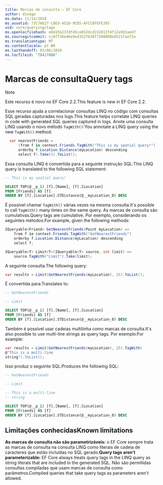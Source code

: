 ```yaml
---
title: Marcas de consulta – EF Core
author: divega
ms.date: 11/14/2018
ms.assetid: 73C7A627-C8E9-452D-9CD5-AFCC8FEFE395
uid: core/querying/tags
ms.openlocfilehash: e8415b237df45ce652dcd152013f4f12a992aed7
ms.sourcegitcommit: cc0ff36e46e9ed3527638f7208000e8521faef2e
ms.translationtype: MT
ms.contentlocale: pt-BR
ms.lasthandoff: 03/06/2020
ms.locfileid: "78417886"
---
```

# <a name="query-tags"></a><span data-ttu-id="578d6-102">Marcas de consulta</span><span class="sxs-lookup"><span data-stu-id="578d6-102">Query tags</span></span>

> [!NOTE]
> <span data-ttu-id="578d6-103">Este recurso é novo no EF Core 2.2.</span><span class="sxs-lookup"><span data-stu-id="578d6-103">This feature is new in EF Core 2.2.</span></span>

<span data-ttu-id="578d6-104">Esse recurso ajuda a correlacionar consultas LINQ no código com consultas SQL geradas capturadas nos logs.</span><span class="sxs-lookup"><span data-stu-id="578d6-104">This feature helps correlate LINQ queries in code with generated SQL queries captured in logs.</span></span>
<span data-ttu-id="578d6-105">Anote uma consulta LINQ usando o novo método `TagWith()`:</span><span class="sxs-lookup"><span data-stu-id="578d6-105">You annotate a LINQ query using the new `TagWith()` method:</span></span>

``` csharp
  var nearestFriends =
      (from f in context.Friends.TagWith("This is my spatial query!")
      orderby f.Location.Distance(myLocation) descending
      select f).Take(5).ToList();
```

<span data-ttu-id="578d6-106">Essa consulta LINQ é convertida para a seguinte instrução SQL:</span><span class="sxs-lookup"><span data-stu-id="578d6-106">This LINQ query is translated to the following SQL statement:</span></span>

``` sql
-- This is my spatial query!

SELECT TOP(@__p_1) [f].[Name], [f].[Location]
FROM [Friends] AS [f]
ORDER BY [f].[Location].STDistance(@__myLocation_0) DESC
```

<span data-ttu-id="578d6-107">É possível chamar `TagWith()` várias vezes na mesma consulta.</span><span class="sxs-lookup"><span data-stu-id="578d6-107">It's possible to call `TagWith()` many times on the same query.</span></span>
<span data-ttu-id="578d6-108">As marcas de consulta são cumulativas.</span><span class="sxs-lookup"><span data-stu-id="578d6-108">Query tags are cumulative.</span></span>
<span data-ttu-id="578d6-109">Por exemplo, considerando os seguintes métodos:</span><span class="sxs-lookup"><span data-stu-id="578d6-109">For example, given the following methods:</span></span>

``` csharp
IQueryable<Friend> GetNearestFriends(Point myLocation) =>
    from f in context.Friends.TagWith("GetNearestFriends")
    orderby f.Location.Distance(myLocation) descending
    select f;

IQueryable<T> Limit<T>(IQueryable<T> source, int limit) =>
    source.TagWith("Limit").Take(limit);
```

<span data-ttu-id="578d6-110">A seguinte consulta:</span><span class="sxs-lookup"><span data-stu-id="578d6-110">The following query:</span></span>

``` csharp
var results = Limit(GetNearestFriends(myLocation), 25).ToList();
```

<span data-ttu-id="578d6-111">É convertida para:</span><span class="sxs-lookup"><span data-stu-id="578d6-111">Translates to:</span></span>

``` sql
-- GetNearestFriends

-- Limit

SELECT TOP(@__p_1) [f].[Name], [f].[Location]
FROM [Friends] AS [f]
ORDER BY [f].[Location].STDistance(@__myLocation_0) DESC
```

<span data-ttu-id="578d6-112">Também é possível usar cadeias multilinha como marcas de consulta.</span><span class="sxs-lookup"><span data-stu-id="578d6-112">It's also possible to use multi-line strings as query tags.</span></span>
<span data-ttu-id="578d6-113">Por exemplo:</span><span class="sxs-lookup"><span data-stu-id="578d6-113">For example:</span></span>

``` csharp
var results = Limit(GetNearestFriends(myLocation), 25).TagWith(
@"This is a multi-line
string").ToList();
```

<span data-ttu-id="578d6-114">Isso produz o seguinte SQL:</span><span class="sxs-lookup"><span data-stu-id="578d6-114">Produces the following SQL:</span></span>

``` sql
-- GetNearestFriends

-- Limit

-- This is a multi-line
-- string

SELECT TOP(@__p_1) [f].[Name], [f].[Location]
FROM [Friends] AS [f]
ORDER BY [f].[Location].STDistance(@__myLocation_0) DESC
```

## <a name="known-limitations"></a><span data-ttu-id="578d6-115">Limitações conhecidas</span><span class="sxs-lookup"><span data-stu-id="578d6-115">Known limitations</span></span>

<span data-ttu-id="578d6-116">**As marcas de consulta não são parametrizáveis:** o EF Core sempre trata as marcas de consulta na consulta LINQ como literais de cadeia de caracteres que estão incluídas no SQL gerado.</span><span class="sxs-lookup"><span data-stu-id="578d6-116">**Query tags aren't parameterizable:** EF Core always treats query tags in the LINQ query as string literals that are included in the generated SQL.</span></span>
<span data-ttu-id="578d6-117">Não são permitidas consultas compiladas que usam marcas de consulta como parâmetros.</span><span class="sxs-lookup"><span data-stu-id="578d6-117">Compiled queries that take query tags as parameters aren't allowed.</span></span>
